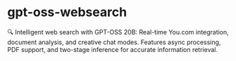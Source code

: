 # gpt-oss-websearch
🔍 Intelligent web search with GPT-OSS 20B: Real-time You.com integration, document analysis, and creative chat modes. Features async processing, PDF support, and two-stage inference for accurate information retrieval.
